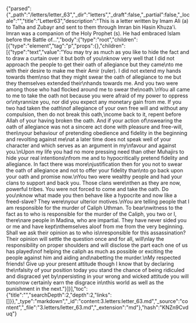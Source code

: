 {"parsed":{"_path":"/letters/letter_63","_dir":"letters","_draft":false,"_partial":false,"_locale":"","title":"Letter63","description":"This is a letter written by Imam Ali (a) to Talha and Zubayr and sent to them through Imran bin Hasin Khuza'i. Imran was a companion of the Holy Prophet (s). He had embraced Islam before the Battle of...","body":{"type":"root","children":[{"type":"element","tag":"p","props":{},"children":[{"type":"text","value":"You may try as much as you like to hide the fact and to draw a curtain over it but both of you\nknow very well that I did not approach the people to get their oath of allegiance but they came\nto me with their desire to make me their Amir (ruler). I did not extend my hands towards them\nso that they might swear the oath of allegiance to me but they themselves extended their\nhands towards me. And you two were among those who had flocked around me to swear the\noath.\nYou all came to me to take the oath not because you were afraid of my power to oppress or\ntyrannize you, nor did you expect any monetary gain from me. If you two had taken the oath\nof allegiance of your own free will and without any compulsion, then do not break this oath,\ncome back to it, repent before Allah of your having broken the oath. And if your action of\nswearing the oath of allegiance was not a sincere act done with pleasure and free-will, then\nyour behaviour of pretending obedience and fidelity in the beginning and revolting against me\nat a later time does not speak well of your character and which serves as an argument in my\nfavour and against you.\nUpon my life you had no more pressing need than other Muhajirs to hide your real intentions\nfrom me and to hypocritically pretend fidelity and allegiance. In fact there was more\njustification then for you not to swear the oath of allegiance and not to offer your fidelity than\nto go back upon your oath and promise now.\nYou two were wealthy people and had your clans to support and back you. Those clans were\nthen as they are now, powerful tribes. You were not forced to come and take the oath. Do you\nknow what made you then behave like a hypocrite and now like a freed-slave? They were\nyour ulterior motives.\nYou are telling people that I am responsible for the murder of Caliph Uthman. To bear\nwitness to the fact as to who is responsible for the murder of the Caliph, you two or I, there\nare people in Madina, who are impartial. They have never sided you or me and have kept\nthemselves aloof from me from the very beginning. Shall we ask their opinion as to who is\nresponsible for this assassination? Their opinion will settle the question once and for all, will\nlay the responsibility on proper shoulders and will disclose the part each one of us has played\nof helping the caliph as much as possible or exciting the people against him and aiding and\nabetting the murder.\nMy respected friends! Give up your present attitude though I know that by declaring the\nfalsity of your position today you stand the chance of being ridiculed and disgraced yet by\npersisting in your wrong and wicked attitude you will tomorrow certainly earn the disgrace in\nthis world as well as the punishment in the next."}]}],"toc":{"title":"","searchDepth":2,"depth":2,"links":[]}},"_type":"markdown","_id":"content:3.letters:letter_63.md","_source":"content","_file":"3.letters/letter_63.md","_extension":"md"},"hash":"KNZn9Cvduq"}